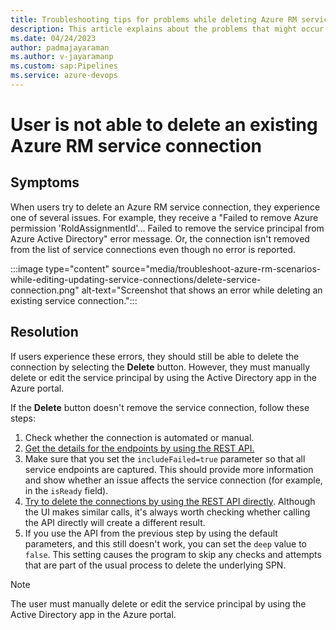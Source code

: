 ```yaml
---
title: Troubleshooting tips for problems while deleting Azure RM service connection
description: This article explains about the problems that might occur when users are unable to delete the Azure RM service connection.
ms.date: 04/24/2023
author: padmajayaraman
ms.author: v-jayaramanp
ms.custom: sap:Pipelines
ms.service: azure-devops
---
```


# User is not able to delete an existing Azure RM service connection

## Symptoms

When users try to delete an Azure RM service connection, they experience one of several issues. For example, they receive a "Failed to remove Azure permission 'RoldAssignmentId'... Failed to remove the service principal from Azure Active Directory" error message. Or, the connection isn't removed from the list of service connections even though no error is reported.

:::image type="content" source="media/troubleshoot-azure-rm-scenarios-while-editing-updating-service-connections/delete-service-connection.png" alt-text="Screenshot that shows an error while deleting an existing service connection.":::

## Resolution

If users experience these errors, they should still be able to delete the connection by selecting the **Delete** button. However, they must manually delete or edit the service principal by using the Active Directory app in the Azure portal.

If the **Delete** button doesn't remove the service connection, follow these steps:

1. Check whether the connection is automated or manual.
1. [Get the details for the endpoints by using the REST API.](/rest/api/azure/devops/serviceendpoint/endpoints/get-service-endpoints?view=azure-devops-rest-6.0&tabs=HTTP&preserve-view=true)
1. Make sure that you set the `includeFailed=true` parameter so that all service endpoints are captured. This should provide more information and show whether an issue affects the service connection (for example, in the `isReady` field).
1. [Try to delete the connections by using the REST API directly](/rest/api/azure/devops/serviceendpoint/endpoints/delete?view=azure-devops-rest-6.0&tabs=HTTP&preserve-view=true). Although the UI makes similar calls, it's always worth checking whether calling the API directly will create a different result.
1. If you use the API from the previous step by using the default parameters, and this still doesn't work, you can set the `deep` value to `false`. This setting causes the program to skip any checks and attempts that are part of the usual process to delete the underlying SPN.

> [!NOTE]
> The user must manually delete or edit the service principal by using the Active Directory app in the Azure portal.